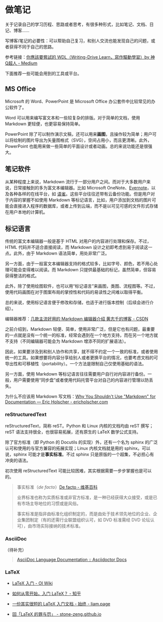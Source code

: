 # 做笔记

关于记录自己的学习历程、思路或者思考，有很多种形式，比如笔记、文档、日记、博客……

写博客/笔记的必要性：可以帮助自己复习，和别人交流也能发现自己的问题，或者获得不同于自己的思路。

参考链接：[你應該要嘗試的 WDL（Writing-Drive Learn，寫作驅動學習）by 神Q超人 - Medium](https://medium.com/starbugs/你應該要嘗試的-wdl-writing-drive-learn-寫作驅動學習-3f157c0ab30c)

下面推荐一些可能会用到的工具或平台。

## MS Office

Microsoft 的 Word、PowerPoint 是 Microsoft Office 办公套件中比较常见的办公软件了。

Word 可以用来编写富文本和一些较复杂的排版。对于简单的文档，使用 Markdown 更轻便，也更容易保持简单。

PowerPoint 除了可以制作演示文稿，还可以用来**画图**，且操作较为简单；用户可以将绘制的图片导出为矢量图格式（SVG），空间占用小，而且更清晰。此外，PowerPoint 也能用来做一些简单的平面设计或者动画。总的来说功能还是很强大。

## 笔记软件

从某种程度上来说，Markdown 流行于一部分用户之间。而对于大多数用户来说，日常接触到的多为富文本编辑器。比如 Microsoft OneNote、[Evernote](https://evernote.com)，以及各种各样的在线平台，如 [语雀](https://www.yuque.com/)。这些平台往往还带有云备份功能。但是用户对于内容的掌握不如使用 Markdown 等标记语言，比如，用户添加到文档的图片可能会直接进入程序的数据库，或者上传到云端，而不是以可见可感的文件形式存储在用户本地的计算机。

## 标记语言

传统的富文本编辑器一般是基于 HTML 对用户的内容进行处理和保存。不过，HTML 代码并不适合直接阅读，而 Markdown 设计之初即考虑到易于阅读这一点。此外，由于 Markdown 语法简单，用处非常广泛。

另一方面，由于一般富文本编辑器支持的格式较多，比如字号、颜色，若不用心处理可能会变得难以阅读。而 Markdown 只提供最基础的标记，虽然简单，但容易获得整洁的格式。

此外，除了使用绘图软件，也可以用“标记语言”来画图，类图、流程图等。不过，使用代码画图在对于图案布局的掌控性和代码的易读性之间难以取得平衡。

总的来说，使用标记语言便于修改和存储，也适于进行版本控制（后续会进行介绍）。

编辑器推荐：[几款主流好用的 Markdown 编辑器介绍 黄志千的博客 - CSDN](https://blog.csdn.net/davidhzq/article/details/100815332)

之前介绍到，Markdown 轻便、简单，使用非常广泛，但是它也有问题，最重要的一点就是没有一个统一的标准，经常会遇到在一个地方支持，而在另一个地方就不支持（不同编辑器可能会为 Markdown 增添不同的扩展语法）。

因此，如果要涉及到和别人协作和共享，就不得不约定一个一致的标准，或者使用统一的工具。如果想要将内容分享给别人或者更换平台的情况，也要考虑文档的可导出性和可移植性（portability）。一个方法是限制自己仅使用基础的语法。

另一方面，使用 Markdown 等标记语言往往需要用户自行对内容进行备份。一般，用户需要使用“同步盘”或者使用代码托管平台对自己的内容进行管理以防丢失。

为什么不应该用 Markdown 写文档：[Why You Shouldn't Use "Markdown" for Documentation — Eric Holscher - ericholscher.com](https://www.ericholscher.com/blog/2016/mar/15/dont-use-markdown-for-technical-docs/)

### reStructuredText

reStructuredText，简称 reST。Python 和 Linux 内核的文档均由 reST 撰写；reST 语法支持很全，也很容易拓展，还有原生的 LaTeX 数学公式支持。

除了官方标准（即 Python 的 Docutils 的实现）外，还有一个名为 sphinx 的广泛认可和使用的与官方兼容的拓展实现；Linux 内核文档就是用的 sphinx。可以说，sphinx 可能才是**事实标准**。不过 sphinx 只是原版的一个超集，不必担心有冲突的语法。

初次使用 reStructuredText 可能比较困难，其实根据需要一步步掌握也是可以的。

> 事实标准（*de facto*）[De facto - 维基百科](https://zh.wikipedia.org/zh/De_facto)
>
> 业界标准也称为实质标准或非官方标准，是一种已经获得大众接受，或是已有市场主导地位的习惯或是风俗。
>
> 事实标准是指非由标准化组织制定的，而是由处于技术领先地位的企业、企业集团制定（有的还需行业联盟组织认可，如 DVD 标准需经 DVD 论坛认可），由市场实际接纳的技术标准。

### AsciiDoc

（待补充）

> [AsciiDoc Language Documentation :: Asciidoctor Docs](https://docs.asciidoctor.org/asciidoc/latest/)


### LaTeX

- [LaTeX 入门 - OI Wiki](https://oi-wiki.org/tools/latex/)

- [如何从零开始，入门 LaTeX？ - 知乎](https://www.zhihu.com/question/62943097/answer/203670095)

- [一份其实很短的 LaTeX 入门文档 - 始终 - liam.page](https://liam.page/2014/09/08/latex-introduction/)

- [回「LaTeX 的罪与罚」 - stone-zeng.github.io](https://stone-zeng.github.io/2019-07-23-latex-crime-and-punishment)
